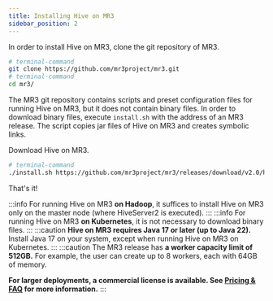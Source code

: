 ```yaml
---
title: Installing Hive on MR3
sidebar_position: 2
---
```


In order to install Hive on MR3, 
clone the git repository of MR3.

```sh
# terminal-command
git clone https://github.com/mr3project/mr3.git
# terminal-command
cd mr3/
```

The MR3 git repository contains scripts and preset configuration files
for running Hive on MR3, but it does not contain binary files.
In order to download binary files,
execute `install.sh` with the address of an MR3 release.
The script copies jar files of Hive on MR3 and creates symbolic links.

Download Hive on MR3.

```sh
# terminal-command
./install.sh https://github.com/mr3project/mr3/releases/download/v2.0/hive4-mr3-2.0.tar.gz
```

That's it!

:::info
For running Hive on MR3 **on Hadoop**,
it suffices to install Hive on MR3 only on the master node (where HiveServer2 is executed).
:::
:::info
For running Hive on MR3 **on Kubernetes**, it is not necessary to download binary files.
:::
:::caution
**Hive on MR3 requires Java 17 or later (up to Java 22).**
Install Java 17 on your system,
except when running Hive on MR3 on Kubernetes.
:::
:::caution
The MR3 release has **a worker capacity limit of 512GB.**
For example, the user can create up to 8 workers, each with 64GB of memory.

**For larger deployments, a commercial license is available.
See [Pricing & FAQ](https://datamonad.com/pricing/) for more information.**
:::

